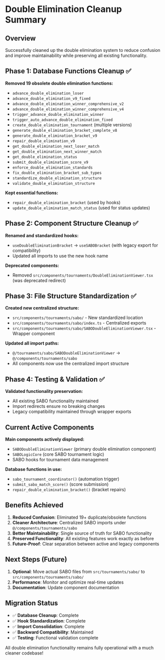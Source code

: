 # Double Elimination Cleanup Summary

## Overview
Successfully cleaned up the double elimination system to reduce confusion and improve maintainability while preserving all existing functionality.

## Phase 1: Database Functions Cleanup ✅
**Removed 19 obsolete double elimination functions:**
- `advance_double_elimination_loser`
- `advance_double_elimination_v9_fixed`
- `advance_double_elimination_winner_comprehensive_v2`
- `advance_double_elimination_winner_comprehensive_v4`
- `trigger_advance_double_elimination_winner`
- `trigger_auto_advance_double_elimination_fixed`
- `create_double_elimination_tournament` (multiple versions)
- `generate_double_elimination_bracket_complete_v8`
- `generate_double_elimination_bracket_v9`
- `repair_double_elimination_v9`
- `get_double_elimination_next_loser_match`
- `get_double_elimination_next_winner_match`
- `get_double_elimination_status`
- `submit_double_elimination_score_v9`
- `enforce_double_elimination_standards`
- `fix_double_elimination_bracket_sub_types`
- `standardize_double_elimination_structure`
- `validate_double_elimination_structure`

**Kept essential functions:**
- `repair_double_elimination_bracket` (used by hooks)
- `update_double_elimination_match_status` (used for status updates)

## Phase 2: Component Structure Cleanup ✅
**Renamed and standardized hooks:**
- `useDoubleEliminationBracket` → `useSABOBracket` (with legacy export for compatibility)
- Updated all imports to use the new hook name

**Deprecated components:**
- Removed `src/components/tournaments/DoubleEliminationViewer.tsx` (was deprecated redirect)

## Phase 3: File Structure Standardization ✅
**Created new centralized structure:**
- `src/components/tournaments/sabo/` - New standardized location
- `src/components/tournaments/sabo/index.ts` - Centralized exports
- `src/components/tournaments/sabo/SABODoubleEliminationViewer.tsx` - Wrapper component

**Updated all import paths:**
- `@/tournaments/sabo/SABODoubleEliminationViewer` → `@/components/tournaments/sabo`
- All components now use the centralized import structure

## Phase 4: Testing & Validation ✅
**Validated functionality preservation:**
- All existing SABO functionality maintained
- Import redirects ensure no breaking changes
- Legacy compatibility maintained through wrapper exports

## Current Active Components
**Main components actively displayed:**
- `SABODoubleEliminationViewer` (primary double elimination component)
- `SABOLogicCore` (core SABO tournament logic)
- SABO hooks for tournament data management

**Database functions in use:**
- `sabo_tournament_coordinator()` (automation trigger)
- `submit_sabo_match_score()` (score submission)
- `repair_double_elimination_bracket()` (bracket repairs)

## Benefits Achieved
1. **Reduced Confusion**: Eliminated 19+ duplicate/obsolete functions
2. **Cleaner Architecture**: Centralized SABO imports under `@/components/tournaments/sabo`
3. **Better Maintainability**: Single source of truth for SABO functionality
4. **Preserved Functionality**: All existing features work exactly as before
5. **Future-Proof**: Clear separation between active and legacy components

## Next Steps (Future)
1. **Optional**: Move actual SABO files from `src/tournaments/sabo/` to `src/components/tournaments/sabo/`
2. **Performance**: Monitor and optimize real-time updates
3. **Documentation**: Update component documentation

## Migration Status
- ✅ **Database Cleanup**: Complete
- ✅ **Hook Standardization**: Complete  
- ✅ **Import Consolidation**: Complete
- ✅ **Backward Compatibility**: Maintained
- ✅ **Testing**: Functional validation complete

All double elimination functionality remains fully operational with a much cleaner codebase!